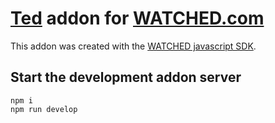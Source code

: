 # [Ted](https://www.ted.com/) addon for [WATCHED.com](https://www.watched.com)

This addon was created with the [WATCHED javascript SDK](https://github.com/watchedcom/sdk-javascript).

## Start the development addon server

```shell
npm i
npm run develop
```
